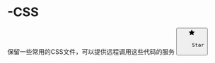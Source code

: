 # -CSS
保留一些常用的CSS文件，可以提供远程调用这些代码的服务
<button type="submit" class="btn btn-sm btn-with-count js-toggler-target" aria-label="Unstar this repository" title="Star xuhuading/CSS" data-hydro-click="{&quot;event_type&quot;:&quot;repository.click&quot;,&quot;payload&quot;:{&quot;target&quot;:&quot;STAR_BUTTON&quot;,&quot;repository_id&quot;:242108951,&quot;originating_url&quot;:&quot;https://github.com/xuhuading/CSS&quot;,&quot;user_id&quot;:60562136}}" data-hydro-click-hmac="781667f55b49a4b84b85af7700ec2e86ffcc78fd96efb79169a905001f70d700" data-ga-click="Repository, click star button, action:files#disambiguate; text:Star">        <svg aria-label="star" height="16" class="octicon octicon-star v-align-text-bottom" viewBox="0 0 14 16" version="1.1" width="14" role="img"><path fill-rule="evenodd" d="M14 6l-4.9-.64L7 1 4.9 5.36 0 6l3.6 3.26L2.67 14 7 11.67 11.33 14l-.93-4.74L14 6z"></path></svg>

        Star
</button>
